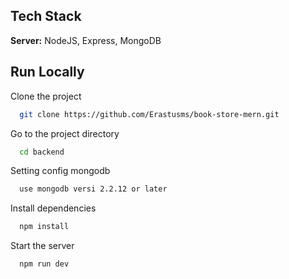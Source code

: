 
## Tech Stack

**Server:** NodeJS, Express, MongoDB

## Run Locally

Clone the project

```bash
  git clone https://github.com/Erastusms/book-store-mern.git
```

Go to the project directory

```bash
  cd backend
```

Setting config mongodb

```bash
  use mongodb versi 2.2.12 or later
```

Install dependencies

```bash
  npm install
```

Start the server

```bash
  npm run dev
```

